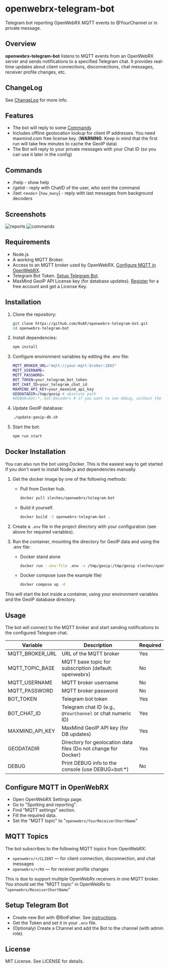 # openwebrx-telegram-bot

Telegram bot reporting OpenWebRX MQTT events to @YourChannel or in private message.

## Overview

**openwebrx-telegram-bot** listens to MQTT events from an OpenWebRX server and sends notifications to a specified Telegram chat. It provides real-time updates about client connections, disconnections, chat messages, receiver profile changes, etc.

## ChangeLog

See [ChangeLog](CHANGELOG.md) for more info.

## Features

- The bot will reply to some [Commands](#commands)
- Includes offline geolocation lookup for client IP addresses. You need maxmind.com free license key. (**WARNING**: Keep in mind that the first run will take few minutes to cache the GeoIP data)
- The Bot will reply to your private messages with your Chat ID (so you can use it later in the config)

## Commands

- /help - show help
- /getid - reply with ChatID of the user, who sent the command
- /last <`mode`> [`how_many`] - reply with last messages from background decoders

## Screenshots

![reports](./assets/bot1.png)
![commands](./assets/bot2.png)

## Requirements

- Node.js
- A working MQTT Broker.
- Access to an MQTT broker used by OpenWebRX. [Configure MQTT in OpenWebRX](#configure-mqtt-in-openwebrx).
- Telegram Bot Token. [Setup Telegram Bot](#setup-telegram-bot).
- MaxMind GeoIP API License key (for database updates). [Register](https://maxmind.com) for a free account and get a License Key.

## Installation

1. Clone the repository:

   ```sh
   git clone https://github.com/0xAF/openwebrx-telegram-bot.git
   cd openwebrx-telegram-bot
   ```

1. Install dependencies:

    ```sh
    npm install
    ```

1. Configure environment variables by editing the .env file:

    ```sh
    MQTT_BROKER_URL="mqtt://your-mqtt-broker:1883"
    MQTT_USERNAME=
    MQTT_PASSWORD=
    BOT_TOKEN=your_telegram_bot_token
    BOT_CHAT_ID=your_telegram_chat_id
    MAXMIND_API_KEY=your_maxmind_api_key
    GEODATADIR=/tmp/geoip # absolute path
    #DEBUG=bot:*,-bot:Decoders # if you want to see debug, without the decoders spam
    ```

1. Update GeoIP database:

    ```sh
    ./update-geoip-db.sh
    ```

1. Start the bot:

    ```sh
    npm run start
    ```

## Docker Installation

You can also run the bot using Docker. This is the easiest way to get started if you don't want to install Node.js and dependencies manually.

1. Get the docker image by one of the following methods:

    - Pull from Docker hub.

        ```sh
        docker pull slechev/openwebrx/telegram-bot
        ```

    - Build it yourself.

        ```sh
        docker build -t openwebrx-telegram-bot .
        ```

1. Create a `.env` file in the project directory with your configuration (see above for required variables).

1. Run the container, mounting the directory for GeoIP data and using the .env file:

    - Docker stand alone

        ```sh
        docker run --env-file .env -v /tmp/geoip:/tmp/geoip slechev/openwebrx-telegram-bot
        ```

    - Docker compose (use the example file)

        ```sh
        docker compose up -d
        ```

This will start the bot inside a container, using your environment variables and the GeoIP database directory.

## Usage

The bot will connect to the MQTT broker and start sending notifications to the configured Telegram chat.

| Variable           | Description                                                     | Required |
|--------------------|-----------------------------------------------------------------|----------|
| MQTT_BROKER_URL    | URL of the MQTT broker                                          | Yes      |
| MQTT_TOPIC_BASE    | MQTT base topic for subscription (default: openwebrx)           | No       |
| MQTT_USERNAME      | MQTT broker username                                            | No       |
| MQTT_PASSWORD      | MQTT broker password                                            | No       |
| BOT_TOKEN          | Telegram bot token                                              | Yes      |
| BOT_CHAT_ID        | Telegram chat ID (e.g., `@YourChannel` or chat numeric ID)      | Yes      |
| MAXMIND_API_KEY    | MaxMind GeoIP API key (for DB updates)                          | Yes      |
| GEODATADIR         | Directory for geolocation data files (Do not change for Docker) | Yes      |
| DEBUG              | Print DEBUG info to the console (use DEBUG=bot:*)               | No       |

## Configure MQTT in OpenWebRX

- Open OpenWebRX Settings page.
- Go to "Spotting and reporting".
- Find "MQTT settings" section.
- Fill the required data.
- Set the "MQTT topic" to "`openwebrx/YourReceiverShortName`"

## MQTT Topics

The bot subscribes to the following MQTT topics from OpenWebRX:

- `openwebrx/+/CLIENT` — for client connection, disconnection, and chat messages
- `openwebrx/+/RX` — for receiver profile changes

This is due to support multiple OpenWebRx receivers in one MQTT broker. You should set the "MQTT topic" in OpenWebRx to "`openwebrx/ReceiverShortName`"

## Setup Telegram Bot

- Create new Bot with @BotFather. See [instructions](https://core.telegram.org/bots/features#creating-a-new-bot).
- Get the Token and set it in your `.env` file.
- (Optionaly) Create a Channel and add the Bot to the channel (with admin role).

## License

MIT License. See LICENSE for details.
